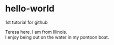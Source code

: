 # hello-world
1st tutorial for github

Teresa here.  I am from Illinois.  
I enjoy being out on the water in my pontoon boat.
